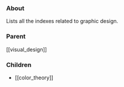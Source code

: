 ### About
Lists all the indexes related to graphic design.

### Parent
[[visual_design]]

### Children
- [[color_theory]]